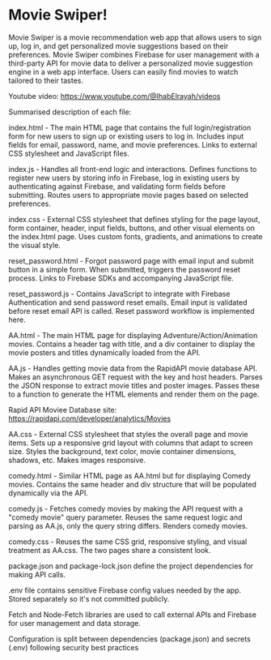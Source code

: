 # Movie Swiper!

Movie Swiper is a movie recommendation web app that allows users to sign up, log in, and get personalized movie suggestions based on their preferences. Movie Swiper combines Firebase for user management with a third-party API for movie data to deliver a personalized movie suggestion engine in a web app interface. Users can easily find movies to watch tailored to their tastes.

Youtube video: https://www.youtube.com/@IhabElrayah/videos


Summarised description of each file:

index.html - The main HTML page that contains the full login/registration form for new users to sign up or existing users to log in. Includes input fields for email, password, name, and movie preferences. Links to external CSS stylesheet and JavaScript files. 

index.js - Handles all front-end logic and interactions. Defines functions to register new users by storing info in Firebase, log in existing users by authenticating against Firebase, and validating form fields before submitting. Routes users to appropriate movie pages based on selected preferences. 

index.css - External CSS stylesheet that defines styling for the page layout, form container, header, input fields, buttons, and other visual elements on the index.html page. Uses custom fonts, gradients, and animations to create the visual style. 

reset_password.html - Forgot password page with email input and submit button in a simple form. When submitted, triggers the password reset process. Links to Firebase SDKs and accompanying JavaScript file. 

reset_password.js - Contains JavaScript to integrate with Firebase Authentication and send password reset emails. Email input is validated before reset email API is called. Reset password workflow is implemented here.

AA.html - The main HTML page for displaying Adventure/Action/Animation movies. Contains a header tag with title, and a div container to display the movie posters and titles dynamically loaded from the API. 

AA.js - Handles getting movie data from the RapidAPI movie database API. Makes an asynchronous GET request with the key and host headers. Parses the JSON response to extract movie titles and poster images. Passes these to a function to generate the HTML elements and render them on the page. 

Rapid API Moviee Database site: https://rapidapi.com/developer/analytics/Movies

AA.css - External CSS stylesheet that styles the overall page and movie items. Sets up a responsive grid layout with columns that adapt to screen size. Styles the background, text color, movie container dimensions, shadows, etc. Makes images responsive. 

comedy.html - Similar HTML page as AA.html but for displaying Comedy movies. Contains the same header and div structure that will be populated dynamically via the API. 

comedy.js - Fetches comedy movies by making the API request with a "comedy movie" query parameter. Reuses the same request logic and parsing as AA.js, only the query string differs. Renders comedy movies. 

comedy.css - Reuses the same CSS grid, responsive styling, and visual treatment as AA.css. The two pages share a consistent look.

package.json and package-lock.json define the project dependencies for making API calls. 

.env file contains sensitive Firebase config values needed by the app. Stored separately so it's not committed publicly. 

Fetch and Node-Fetch libraries are used to call external APIs and Firebase for user management and data storage. 

Configuration is split between dependencies (package.json) and secrets (.env) following security best practices
